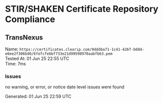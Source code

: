 # STIR/SHAKEN Certificate Repository Compliance

## TransNexus

Name: `https://certificates.clearip.com/9dddba71-1c41-426f-b60d-e6ee2f306bd0/6fefcfebbf733e21d99598970aabfb63.pem`\
Tested At: 01 Jun 25 22:55 UTC\
Time: 7ms

### Issues

no warning, or error, or notice date level issues were found

Generated: 01 Jun 25 22:59 UTC
